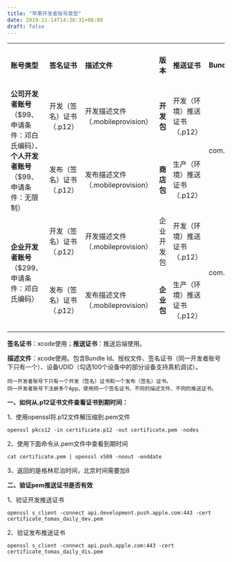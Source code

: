 ```yaml
---
title: "苹果开发者账号类型"
date: 2019-11-14T14:38:31+08:00
draft: false
---
```


<table>
    <tr>
        <td><b>账号类型</b></td>
        <td><b>签名证书</b></td>
        <td><b>描述文件</b></td>
        <td><b>版本</b></td>
        <td><b>推送证书</b></td>
        <td><b>Bundle ID</b></td>
        <td><b>支持安装设备数量</b></td>
   </tr>
   <tr>
        <td rowspan="2"><b>公司开发者账号</b>（$99、申请条件：邓白氏编码）、<b>个人开发者账号</b>（$99、申请条件：无限制）</td>
        <td>开发（签名）证书（.p12）</td>
        <td>开发描述文件（.mobileprovision）</td>
        <td><b>开发包</b></td>
        <td>开发（环境）推送证书（.p12）</td>
        <td rowspan="2">com.baidu.BaiduMobileInfo</td>
        <td>100</td>
   </tr>
   <tr>
        <td>发布（签名）证书（.p12）</td>
        <td>发布描述文件（.mobileprovision）</td>
        <td><b>商店包</b></td>
        <td>生产（环境）推送证书（.p12）</td>
        <td>无限制（需Apple审核）</td>
   </tr>
    <tr>
        <td rowspan="2"><b>企业开发者账号</b>（$299、申请条件：邓白氏编码）</td>
        <td>开发（签名）证书（.p12）</td>
        <td>开发描述文件（.mobileprovision）</td>
        <td>企业开发包</td>
        <td>开发（环境）推送证书（.p12）</td>
        <td rowspan="2">com.baidu.BaiduMobileInfoEnterprise</td>
        <td>100</td>
    </tr>
    <tr>
        <td>发布（签名）证书（.p12）</td>
        <td>发布描述文件（.mobileprovision）</td>
        <td><b>企业包</b></td>
        <td>生产（环境）推送证书（.p12）</td>
        <td>无限制（无需Apple审核）</td>
    </tr>
</table>

**签名证书**：xcode使用；**推送证书**：推送后端使用。

**描述文件**：xcode使用。包含Bundle Id、授权文件、签名证书（同一开发者账号下只有一个）、设备UDID（勾选100个设备中的部分设备支持真机调试）。

```
同一开发者账号下只有一个开发（签名）证书和一个发布（签名）证书。
同一开发者账号下注册多个App，使用同一个签名证书、不同的描述文件、不同的推送证书。
```

**一、如何从.p12证书文件查看证书到期时间：**

1、使用openssl将.p12文件解压缩到.pem文件

`openssl pkcs12 -in certificate.p12 -out certificate.pem -nodes`

2、使用下面命令从.pem文件中查看到期时间

`cat certificate.pem | openssl x509 -noout -enddate`

3、返回的是格林尼治时间，北京时间需要加8

**二、验证pem推送证书是否有效**

1、验证开发推送证书

`openssl s_client -connect api.development.push.apple.com:443 -cert certificate_tomas_daily_dev.pem`

2、验证发布推送证书

`openssl s_client -connect api.push.apple.com:443 -cert certificate_tomas_daily_dis.pem`